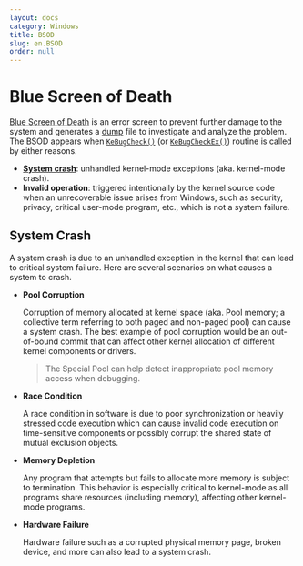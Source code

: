```yaml
---
layout: docs
category: Windows
title: BSOD
slug: en.BSOD
order: null
---
```

# Blue Screen of Death
[Blue Screen of Death](https://en.wikipedia.org/wiki/Blue_screen_of_death) is an error screen to prevent further damage to the system and generates a [dump](en.Dump#kernel-mode-dump) file to investigate and analyze the problem. The BSOD appears when [`KeBugCheck()`](https://docs.microsoft.com/en-us/windows-hardware/drivers/ddi/ntddk/nf-ntddk-kebugcheck) (or [`KeBugCheckEx()`](https://docs.microsoft.com/en-us/windows-hardware/drivers/ddi/wdm/nf-wdm-kebugcheckex)) routine is called by either reasons.

* **[System crash](#system-crash)**: unhandled kernel-mode exceptions (aka. kernel-mode crash).
* **Invalid operation**: triggered intentionally by the kernel source code when an unrecoverable issue arises from Windows, such as security, privacy, critical user-mode program, etc., which is not a system failure.

## System Crash
A system crash is due to an unhandled exception in the kernel that can lead to critical system failure. Here are several scenarios on what causes a system to crash.

* **Pool Corruption**
    
    Corruption of memory allocated at kernel space (aka. Pool memory; a collective term referring to both paged and non-paged pool) can cause a system crash. The best example of pool corruption would be an out-of-bound commit that can affect other kernel allocation of different kernel components or drivers.

    > The Special Pool can help detect inappropriate pool memory access when debugging.

* **Race Condition**

    A race condition in software is due to poor synchronization or heavily stressed code execution which can cause invalid code execution on time-sensitive components or possibly corrupt the shared state of mutual exclusion objects.

* **Memory Depletion**

    Any program that attempts but fails to allocate more memory is subject to termination. This behavior is especially critical to kernel-mode as all programs share resources (including memory), affecting other kernel-mode programs.

* **Hardware Failure**

    Hardware failure such as a corrupted physical memory page, broken device, and more can also lead to a system crash.
